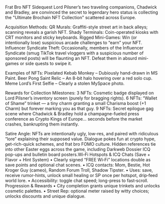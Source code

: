 Frat Bro NFT Sidequest
Lord Pilsner’s two traveling companions, Chadwick and Bradley, are convinced the secret to legendary hero status is collecting the "Ultimate Brochain NFT Collection" scattered across Europe.

Acquisition Methods:
QR Murals: Graffiti-style street art in back alleys; scanning reveals a garish NFT.
Shady Terminals: Coin-operated kiosks with CRT monitors and sticky keyboards.
Rigged Mini-Games: Win (or intentionally lose) suspicious arcade challenges to “earn” your NFT.
Influencer Syndicate Theft: Occasionally, members of the Influencer Syndicate (smug TikTok travel vloggers with a suspicious number of sponsored posts) will be flaunting an NFT. Defeat them in absurd mini-games or side quests to swipe it.

Examples of NFTs:
Pixelated Kebab Monkey – Dubiously hand-drawn in MS Paint.
Beer Pong Saint Relic – An 8-bit halo hovering over a red solo cup.
Meme Lord’s First Selfie – Clearly a stolen MySpace photo.

Rewards for Collection Milestones:
3 NFTs: Cosmetic badge displayed on Lord Pilsner’s inventory screen (purely for bragging rights).
6 NFTs: “Wallet of Shame” trinket — a tiny charm granting a small Charisma boost (+1 Charm) but forever marking you as that guy.
9 NFTs: Secret epilogue gag scene where Chadwick & Bradley hold a champagne-fueled press conference as Crypto Kings of Europe… seconds before the market crashes, bankrupting them instantly.

Satire Angle:
NFTs are intentionally ugly, low-res, and paired with ridiculous “lore” explaining their supposed value.
Dialogue pokes fun at crypto hype, get-rich-quick schemes, and frat bro FOMO culture.
Hidden references tie into other Easter eggs across the game, including Darkweb Dossier ICQ pop-ups and bulletin board posters.Wi‑Fi Hotspots & ICQ Chats (Save + Flavor + Hint System)
• Clearly signed “FREE Wi‑Fi” locations double as save points and optional chat scenes.
• ICQ contacts: Mom, Bestie, Hot Kroger Guy (cameo), Random Forum Troll, Shadow Tipster.
• Uses: save, receive rumor-hints, unlock small healing or SP once per hotspot, drip‑feed world lore.
• Accessibility: toggle chat speed; long-press to fast‑scroll.
Progression & Rewards
• City completion grants unique trinkets and unlocks cosmetic palettes.
• Street Rep: optional meter raised by witty choices; unlocks discounts and unique dialogue.
